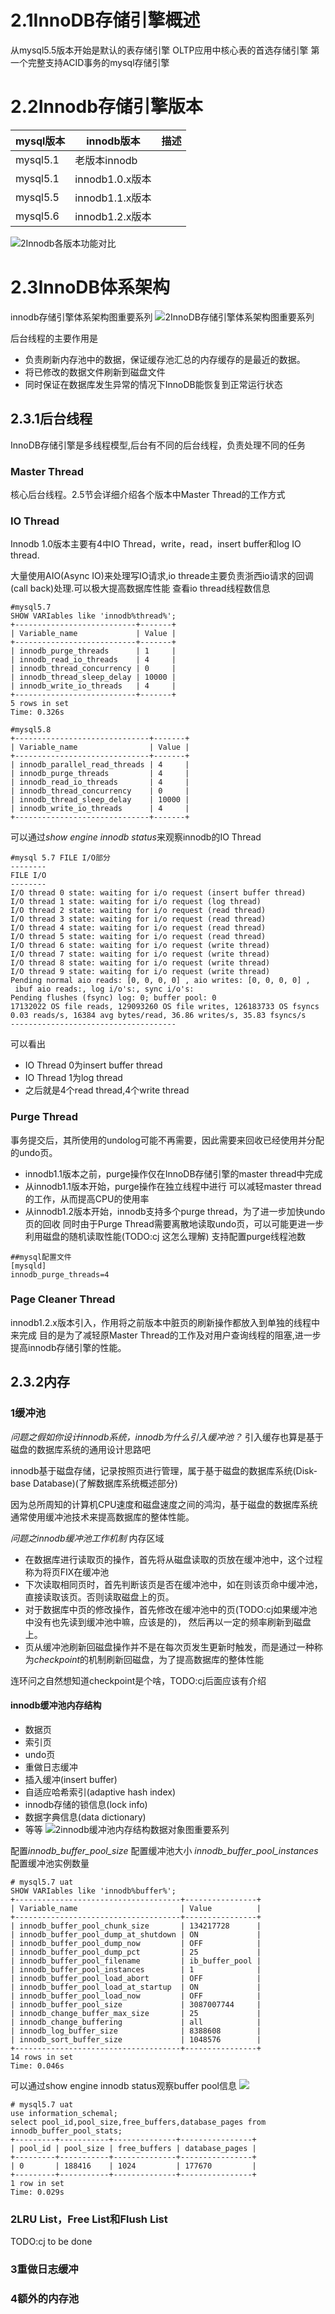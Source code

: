 
# 2.1InnoDB存储引擎概述
从mysql5.5版本开始是默认的表存储引擎
OLTP应用中核心表的首选存储引擎
第一个完整支持ACID事务的mysql存储引擎

# 2.2Innodb存储引擎版本
|mysql版本|innodb版本|描述|
|---|---|---|
|mysql5.1|老版本innodb||
|mysql5.1|innodb1.0.x版本||
|mysql5.5|innodb1.1.x版本||
|mysql5.6|innodb1.2.x版本||

![2Innodb各版本功能对比](img/two/2Innodb各版本功能对比.png)

# 2.3InnoDB体系架构
innodb存储引擎体系架构图重要系列
![2InnoDB存储引擎体系架构图重要系列](img/important/2InnoDB存储引擎体系架构图重要系列.png)

后台线程的主要作用是
* 负责刷新内存池中的数据，保证缓存池汇总的内存缓存的是最近的数据。
* 将已修改的数据文件刷新到磁盘文件 
* 同时保证在数据库发生异常的情况下InnoDB能恢复到正常运行状态

## 2.3.1后台线程
InnoDB存储引擎是多线程模型,后台有不同的后台线程，负责处理不同的任务

### Master Thread
核心后台线程。2.5节会详细介绍各个版本中Master Thread的工作方式

### IO Thread
Innodb 1.0版本主要有4中IO Thread，write，read，insert buffer和log IO thread.

大量使用AIO(Async IO)来处理写IO请求,io threade主要负责浙西io请求的回调(call back)处理.可以极大提高数据库性能
查看io thread线程数信息
```
#mysql5.7
SHOW VARIables like 'innodb%thread%';
+---------------------------+-------+
| Variable_name             | Value |
+---------------------------+-------+
| innodb_purge_threads      | 1     |
| innodb_read_io_threads    | 4     |
| innodb_thread_concurrency | 0     |
| innodb_thread_sleep_delay | 10000 |
| innodb_write_io_threads   | 4     |
+---------------------------+-------+
5 rows in set
Time: 0.326s

#mysql5.8
+------------------------------+-------+
| Variable_name                | Value |
+------------------------------+-------+
| innodb_parallel_read_threads | 4     |
| innodb_purge_threads         | 4     |
| innodb_read_io_threads       | 4     |
| innodb_thread_concurrency    | 0     |
| innodb_thread_sleep_delay    | 10000 |
| innodb_write_io_threads      | 4     |
+------------------------------+-------+
```
可以通过*show engine innodb status*来观察innodb的IO Thread
```
#mysql 5.7 FILE I/O部分
--------
FILE I/O
--------
I/O thread 0 state: waiting for i/o request (insert buffer thread)
I/O thread 1 state: waiting for i/o request (log thread)
I/O thread 2 state: waiting for i/o request (read thread)
I/O thread 3 state: waiting for i/o request (read thread)
I/O thread 4 state: waiting for i/o request (read thread)
I/O thread 5 state: waiting for i/o request (read thread)
I/O thread 6 state: waiting for i/o request (write thread)
I/O thread 7 state: waiting for i/o request (write thread)
I/O thread 8 state: waiting for i/o request (write thread)
I/O thread 9 state: waiting for i/o request (write thread)
Pending normal aio reads: [0, 0, 0, 0] , aio writes: [0, 0, 0, 0] ,
 ibuf aio reads:, log i/o's:, sync i/o's:
Pending flushes (fsync) log: 0; buffer pool: 0
17132022 OS file reads, 129093260 OS file writes, 126183733 OS fsyncs
0.03 reads/s, 16384 avg bytes/read, 36.86 writes/s, 35.83 fsyncs/s
-------------------------------------
```
可以看出
* IO Thread 0为insert buffer thread
* IO Thread 1为log thread
* 之后就是4个read thread,4个write thread

### Purge Thread
事务提交后，其所使用的undolog可能不再需要，因此需要来回收已经使用并分配的undo页。
* innodb1.1版本之前，purge操作仅在InnoDB存储引擎的master thread中完成
* 从innodb1.1版本开始，purge操作在独立线程中进行
  可以减轻master thread的工作，从而提高CPU的使用率
* 从innodb1.2版本开始，innodb支持多个purge thread，为了进一步加快undo页的回收
  同时由于Purge Thread需要离散地读取undo页，可以可能更进一步利用磁盘的随机读取性能(TODO:cj 这怎么理解)
支持配置purge线程池数
```
##mysql配置文件
[mysqld]
innodb_purge_threads=4
```

### Page Cleaner Thread
innodb1.2.x版本引入，作用将之前版本中脏页的刷新操作都放入到单独的线程中来完成
目的是为了减轻原Master Thread的工作及对用户查询线程的阻塞,进一步提高innodb存储引擎的性能。

## 2.3.2内存
### 1缓冲池
*问题之假如你设计innodb系统，innodb为什么引入缓冲池？*
引入缓存也算是基于磁盘的数据库系统的通用设计思路吧

innodb基于磁盘存储，记录按照页进行管理，属于基于磁盘的数据库系统(Disk-base Database)(了解数据库系统概述部分)

因为总所周知的计算机CPU速度和磁盘速度之间的鸿沟，基于磁盘的数据库系统通常使用缓冲池技术来提高数据库的整体性能。

*问题之innodb缓冲池工作机制* 
内存区域
* 在数据库进行读取页的操作，首先将从磁盘读取的页放在缓冲池中，这个过程称为将页FIX在缓冲池
* 下次读取相同页时，首先判断该页是否在缓冲池中，如在则该页命中缓冲池，直接读取该页。否则读取磁盘上的页。
* 对于数据库中页的修改操作，首先修改在缓冲池中的页(TODO:cj如果缓冲池中没有也先读到缓冲池中嘛，应该是的)，
  然后再以一定的频率刷新到磁盘上。
* 页从缓冲池刷新回磁盘操作并不是在每次页发生更新时触发，而是通过一种称为*checkpoint*的机制刷新回磁盘，为了提高数据库的整体性能

连环问之自然想知道checkpoint是个啥，TODO:cj后面应该有介绍

#### innodb缓冲池内存结构
* 数据页
* 索引页
* undo页
* 重做日志缓冲  
* 插入缓冲(insert buffer)
* 自适应哈希索引(adaptive hash index)
* innodb存储的锁信息(lock info)
* 数据字典信息(data dictionary)
* 等等
![2innodb缓冲池内存结构数据对象图重要系列](img/important/2innodb缓冲池内存结构数据对象图重要系列.png)


配置*innodb_buffer_pool_size* 配置缓冲池大小
*innodb_buffer_pool_instances* 配置缓冲池实例数量
```
# mysql5.7 uat
SHOW VARIables like 'innodb%buffer%';
+-------------------------------------+----------------+
| Variable_name                       | Value          |
+-------------------------------------+----------------+
| innodb_buffer_pool_chunk_size       | 134217728      |
| innodb_buffer_pool_dump_at_shutdown | ON             |
| innodb_buffer_pool_dump_now         | OFF            |
| innodb_buffer_pool_dump_pct         | 25             |
| innodb_buffer_pool_filename         | ib_buffer_pool |
| innodb_buffer_pool_instances        | 1              |
| innodb_buffer_pool_load_abort       | OFF            |
| innodb_buffer_pool_load_at_startup  | ON             |
| innodb_buffer_pool_load_now         | OFF            |
| innodb_buffer_pool_size             | 3087007744     |
| innodb_change_buffer_max_size       | 25             |
| innodb_change_buffering             | all            |
| innodb_log_buffer_size              | 8388608        |
| innodb_sort_buffer_size             | 1048576        |
+-------------------------------------+----------------+
14 rows in set
Time: 0.046s
```
可以通过show engine innodb status观察buffer pool信息
![](img/two/2show%20engine%20innodb%20status观察buffer%20pool.png)



```
# mysql5.7 uat
use information_schemal;
select pool_id,pool_size,free_buffers,database_pages from innodb_buffer_pool_stats;
+---------+-----------+--------------+----------------+
| pool_id | pool_size | free_buffers | database_pages |
+---------+-----------+--------------+----------------+
| 0       | 188416    | 1024         | 177670         |
+---------+-----------+--------------+----------------+
1 row in set
Time: 0.029s
```
### 2LRU List，Free List和Flush List
TODO:cj to be done
### 3重做日志缓冲

### 4额外的内存池


